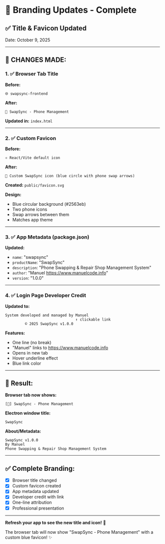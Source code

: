 # 🎨 Branding Updates - Complete

## ✅ **Title & Favicon Updated**

Date: October 9, 2025

---

## 📝 **CHANGES MADE:**

### **1. ✅ Browser Tab Title**

**Before:**
```
🌐 swapsync-frontend
```

**After:**
```
🔄 SwapSync - Phone Management
```

**Updated in:** `index.html`

---

### **2. ✅ Custom Favicon**

**Before:**
```
⚛️ React/Vite default icon
```

**After:**
```
🔄 Custom SwapSync icon (blue circle with phone swap arrows)
```

**Created:** `public/favicon.svg`

**Design:**
- Blue circular background (#2563eb)
- Two phone icons
- Swap arrows between them
- Matches app theme

---

### **3. ✅ App Metadata (package.json)**

**Updated:**
- `name`: "swapsync"
- `productName`: "SwapSync"
- `description`: "Phone Swapping & Repair Shop Management System"
- `author`: "Manuel <https://www.manuelcode.info>"
- `version`: "1.0.0"

---

### **4. ✅ Login Page Developer Credit**

**Updated to:**
```
System developed and managed by Manuel
                                ↑ clickable link
         © 2025 SwapSync v1.0.0
```

**Features:**
- One line (no break)
- "Manuel" links to https://www.manuelcode.info
- Opens in new tab
- Hover underline effect
- Blue link color

---

## 🎯 **Result:**

**Browser tab now shows:**
```
[🔄] SwapSync - Phone Management
```

**Electron window title:**
```
SwapSync
```

**About/Metadata:**
```
SwapSync v1.0.0
By Manuel
Phone Swapping & Repair Shop Management System
```

---

## ✅ **Complete Branding:**

- [x] Browser title changed
- [x] Custom favicon created
- [x] App metadata updated
- [x] Developer credit with link
- [x] One-line attribution
- [x] Professional presentation

---

**Refresh your app to see the new title and icon!** 🎊

The browser tab will now show "SwapSync - Phone Management" with a custom blue favicon! ✨

